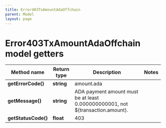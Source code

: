 ```yaml
---
title: Error403TxAmountAdaOffchain
parent: Model
layout: page
---
```


# Error403TxAmountAdaOffchain model getters

Method name | Return type | Description | Notes
------------ | ------------- | ------------- | -------------
**getErrorCode()** | **string** | amount.ada |
**getMessage()** | **string** | ADA payment amount must be at least 0.000000000001, not ${transaction.amount}. |
**getStatusCode()** | **float** | 403 |

